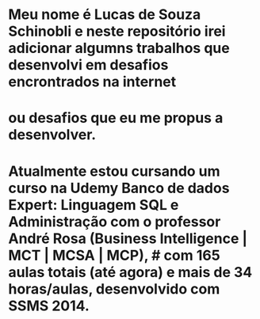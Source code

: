 # Meu nome é Lucas de Souza Schinobli e neste repositório irei adicionar algumns trabalhos que desenvolvi em desafios encrontrados na internet
# ou desafios que eu me propus a desenvolver.
#
#
# Atualmente estou cursando um curso na Udemy Banco de dados Expert: Linguagem SQL e Administração com o professor André Rosa (Business Intelligence | MCT | MCSA | MCP), # com 165 aulas totais (até agora) e mais de 34 horas/aulas, desenvolvido com SSMS 2014.
